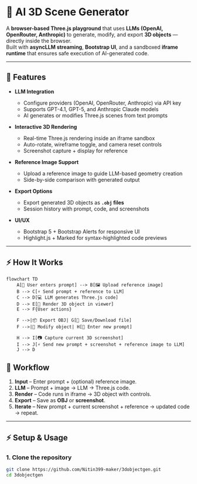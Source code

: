 # 🧩 AI 3D Scene Generator

A **browser-based Three.js playground** that uses **LLMs (OpenAI, OpenRouter, Anthropic)** to generate, modify, and export **3D objects** — directly inside the browser.  
Built with **asyncLLM streaming**, **Bootstrap UI**, and a sandboxed **iframe runtime** that ensures safe execution of AI-generated code.

---

## 🚀 Features

- **LLM Integration**
  - Configure providers (OpenAI, OpenRouter, Anthropic) via API key  
  - Supports GPT-4.1, GPT-5, and Anthropic Claude models  
  - AI generates or modifies Three.js scenes from text prompts  

- **Interactive 3D Rendering**
  - Real-time Three.js rendering inside an iframe sandbox  
  - Auto-rotate, wireframe toggle, and camera reset controls  
  - Screenshot capture + display for reference  

- **Reference Image Support**
  - Upload a reference image to guide LLM-based geometry creation  
  - Side-by-side comparison with generated output  

- **Export Options**
  - Export generated 3D objects as **`.obj` files**  
  - Session history with prompt, code, and screenshots  

- **UI/UX**
  - Bootstrap 5 + Bootstrap Alerts for responsive UI  
  - Highlight.js + Marked for syntax-highlighted code previews  

---

## ⚡ How It Works

```mermaid
flowchart TD
    A[📝 User enters prompt] --> B[🖼️ Upload reference image]
    B --> C[⚡ Send prompt + reference to LLM]
    C --> D[💻 LLM generates Three.js code]
    D --> E[🎨 Render 3D object in viewer]
    E --> F{User actions}

    F -->|📦 Export OBJ| G[💾 Save/Download file]
    F -->|🔄 Modify object| H[📝 Enter new prompt]
    
    H --> I[📷 Capture current 3D screenshot]
    I --> J[⚡ Send new prompt + screenshot + reference image to LLM]
    J --> D
```

## 🔄 Workflow  

1. **Input** – Enter prompt + (optional) reference image.  
2. **LLM** – Prompt + image → LLM → Three.js code.  
3. **Render** – Code runs in iframe → 3D object with controls.  
4. **Export** – Save as **OBJ** or **screenshot**.  
5. **Iterate** – New prompt + current screenshot + reference → updated code → repeat.  

---

## ⚡ Setup & Usage  

### 1. Clone the repository  
```bash
git clone https://github.com/Nitin399-maker/3dobjectgen.git
cd 3dobjectgen
